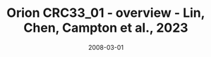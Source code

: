 ---
title: Orion CRC33_01 - overview - Lin, Chen, Campton et al., 2023
image: https://labsyspharm.github.io/orion-crc/minerva/P37_S76_01-CRC33_01/thumbnail.jpg
date: '2008-03-01'
minerva_link: https://labsyspharm.github.io/orion-crc/minerva/P37_S76_01-CRC33_01/index.html
info_link: null
show_page_link: false
tags:
    - overview-crc
---